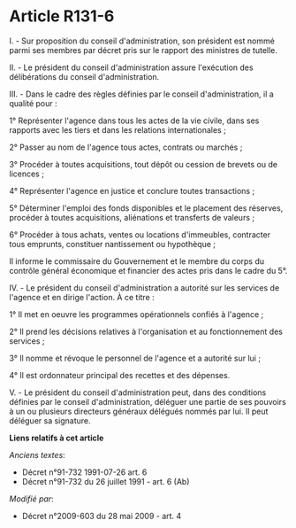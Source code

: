 # Article R131-6

I. - Sur proposition du conseil d'administration, son président est nommé parmi ses membres par décret pris sur le rapport
des ministres de tutelle.

II. - Le président du conseil d'administration assure l'exécution des délibérations du conseil d'administration.

III. - Dans le cadre des règles définies par le conseil d'administration, il a qualité pour :

1° Représenter l'agence dans tous les actes de la vie civile, dans ses rapports avec les tiers et dans les relations
internationales ;

2° Passer au nom de l'agence tous actes, contrats ou marchés ;

3° Procéder à toutes acquisitions, tout dépôt ou cession de brevets ou de licences ;

4° Représenter l'agence en justice et conclure toutes transactions ;

5° Déterminer l'emploi des fonds disponibles et le placement des réserves, procéder à toutes acquisitions, aliénations et
transferts de valeurs ;

6° Procéder à tous achats, ventes ou locations d'immeubles, contracter tous emprunts, constituer nantissement ou hypothèque ;

Il informe le commissaire du Gouvernement et le membre du corps du contrôle général économique et financier des actes pris
dans le cadre du 5°.

IV. - Le président du conseil d'administration a autorité sur les services de l'agence et en dirige l'action. À ce titre :

1° Il met en oeuvre les programmes opérationnels confiés à l'agence ;

2° Il prend les décisions relatives à l'organisation et au fonctionnement des services ;

3° Il nomme et révoque le personnel de l'agence et a autorité sur lui ;

4° Il est ordonnateur principal des recettes et des dépenses.

V. - Le président du conseil d'administration peut, dans des conditions définies par le conseil d'administration, déléguer
une partie de ses pouvoirs à un ou plusieurs directeurs généraux délégués nommés par lui. Il peut déléguer sa signature.

**Liens relatifs à cet article**

_Anciens textes_:

  - Décret n°91-732 1991-07-26 art. 6
  - Décret n°91-732 du 26 juillet 1991 - art. 6 (Ab)

_Modifié par_:

  - Décret n°2009-603 du 28 mai 2009 - art. 4
